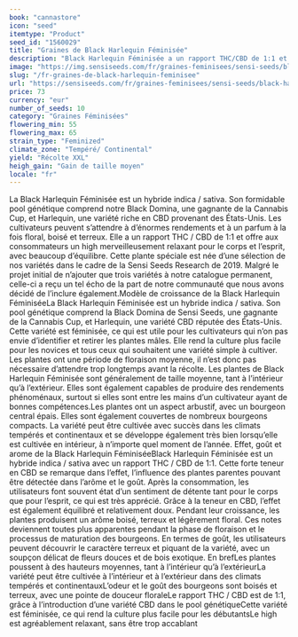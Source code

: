 ```yaml
---
book: "cannastore"
icon: "seed"
itemtype: "Product"
seed_id: "1560029"
title: "Graines de Black Harlequin Féminisée"
description: "Black Harlequin Féminisée a un rapport THC/CBD de 1:1 et un arôme boisé et terreux. Son effet est relaxant et apaisant."
image: "https://img.sensiseeds.com/fr/graines-feminisees/sensi-seeds/black-harlequin-féminisée-image.png"
slug: "/fr-graines-de-black-harlequin-feminisee"
url: "https://sensiseeds.com/fr/graines-feminisees/sensi-seeds/black-harlequin-féminisée?a_aid=cannastore"
price: 73
currency: "eur"
number_of_seeds: 10
category: "Graines Féminisées"
flowering_min: 55
flowering_max: 65
strain_type: "Feminized"
climate_zone: "Tempéré/ Continental"
yield: "Récolte XXL"
heigh_gain: "Gain de taille moyen"
locale: "fr"
---
```

La Black Harlequin Féminisée est un hybride indica / sativa. Son formidable pool génétique comprend notre Black Domina, une gagnante de la Cannabis Cup, et Harlequin, une variété riche en CBD provenant des États-Unis. Les cultivateurs peuvent s’attendre à d’énormes rendements et à un parfum à la fois floral, boisé et terreux. Elle a un rapport THC / CBD de 1:1 et offre aux consommateurs un high merveilleusement relaxant pour le corps et l’esprit, avec beaucoup d’équilibre. Cette plante spéciale est née d’une sélection de nos variétés dans le cadre de la Sensi Seeds Research de 2019. Malgré le projet initial de n’ajouter que trois variétés à notre catalogue permanent, celle-ci a reçu un tel écho de la part de notre communauté que nous avons décidé de l’inclure également.Modèle de croissance de la Black Harlequin FéminiséeLa Black Harlequin Féminisée est un hybride indica / sativa. Son pool génétique comprend la Black Domina de Sensi Seeds, une gagnante de la Cannabis Cup, et Harlequin, une variété CBD réputée des États-Unis. Cette variété est féminisée, ce qui est utile pour les cultivateurs qui n’on pas envie d’identifier et retirer les plantes mâles. Elle rend la culture plus facile pour les novices et tous ceux qui souhaitent une variété simple à cultiver. Les plantes ont une période de floraison moyenne, il n’est donc pas nécessaire d’attendre trop longtemps avant la récolte. Les plantes de Black Harlequin Féminisée sont généralement de taille moyenne, tant à l’intérieur qu’à l’extérieur. Elles sont également capables de produire des rendements phénoménaux, surtout si elles sont entre les mains d’un cultivateur ayant de bonnes compétences.Les plantes ont un aspect arbustif, avec un bourgeon central épais. Elles sont également couvertes de nombreux bourgeons compacts. La variété peut être cultivée avec succès dans les climats tempérés et continentaux et se développe également très bien lorsqu’elle est cultivée en intérieur, à n’importe quel moment de l’année. Effet, goût et arome de la Black Harlequin FéminiséeBlack Harlequin Féminisée est un hybride indica / sativa avec un rapport THC / CBD de 1:1. Cette forte teneur en CBD se remarque dans l’effet, l’influence des plantes parentes pouvant être détectée dans l’arôme et le goût. Après la consommation, les utilisateurs font souvent état d’un sentiment de détente tant pour le corps que pour l’esprit, ce qui est très apprécié. Grâce à la teneur en CBD, l’effet est également équilibré et relativement doux. Pendant leur croissance, les plantes produisent un arôme boisé, terreux et légèrement floral. Ces notes deviennent toutes plus apparentes pendant la phase de floraison et le processus de maturation des bourgeons. En termes de goût, les utilisateurs peuvent découvrir le caractère terreux et piquant de la variété, avec un soupçon délicat de fleurs douces et de bois exotique. En brefLes plantes poussent à des hauteurs moyennes, tant à l’intérieur qu’à l’extérieurLa variété peut être cultivée à l’intérieur et à l’extérieur dans des climats tempérés et continentauxL’odeur et le goût des bourgeons sont boisés et terreux, avec une pointe de douceur floraleLe rapport THC / CBD est de 1:1, grâce à l’introduction d’une variété CBD dans le pool génétiqueCette variété est féminisée, ce qui rend la culture plus facile pour les débutantsLe high est agréablement relaxant, sans être trop accablant
